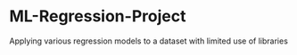 # ML-Regression-Project
Applying various regression models to a dataset with limited use of libraries
